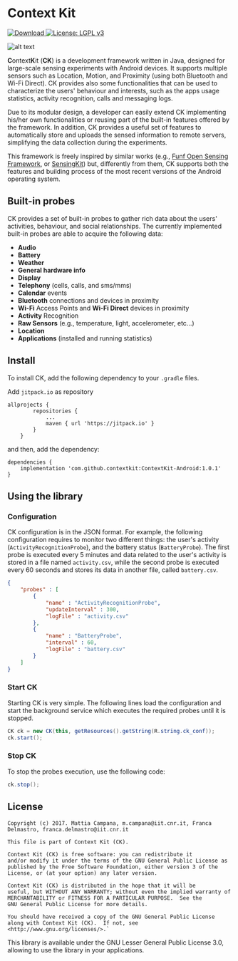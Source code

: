 # Context Kit

[ ![Download](https://api.bintray.com/packages/matbell/ASK/ASK/images/download.svg) ](https://bintray.com/matbell/ASK/ASK/_latestVersion)
[![License: LGPL v3](https://img.shields.io/badge/License-LGPL%20v3-blue.svg)](https://www.gnu.org/licenses/lgpl-3.0)

![alt text](https://user-images.githubusercontent.com/1859476/34232195-14e95404-e594-11e7-8cc8-6361b50433d5.png)

**C**ontext**K**it (**CK**) is a development framework
written in Java, designed for large-scale sensing experiments with
Android devices.
It supports multiple sensors such as Location, Motion, and Proximity
(using both Bluetooth and Wi-Fi Direct).
CK provides also some functionalities that can be used to characterize
the users' behaviour and interests, such as the apps usage statistics,
activity recognition, calls and messaging logs.

Due to its modular design, a developer can easily extend CK
implementing his/her own functionalities or reusing part of the
built-in features offered by the framework.
In addition, CK provides a useful set of features to automatically
store and uploads the sensed information to remote servers, simplifying
the data collection during the experiments.

This framework is freely inspired by similar works (e.g.,
[Funf Open Sensing Framework](http://funf.org), or
[SensingKit](https://sensingkit.org)) but, differently from
them, CK supports both the features and building process of the most
recent versions of the Android operating system.

## Built-in probes

CK provides a set of built-in probes to gather rich data about the
users' activities, behaviour, and social relationships. The currently
implemented built-in probes are able to acquire the following
data:

   * **Audio**
   * **Battery**
   * **Weather**
   * **General hardware info**
   * **Display**
   * **Telephony** (cells, calls, and sms/mms)
   * **Calendar** events
   * **Bluetooth** connections and devices in proximity
   * **Wi-Fi** Access Points and **Wi-Fi Direct** devices in proximity
   * **Activity** Recognition
   * **Raw Sensors** (e.g., temperature, light, accelerometer, etc...)
   * **Location**
   * **Applications** (installed and running statistics)

## Install

To install CK, add the following dependency to your `.gradle` files.

Add `jitpack.io` as repository
```
allprojects {
		repositories {
			...
			maven { url 'https://jitpack.io' }
		}
	}
 ```
 
and then, add the dependency:
```
dependencies {
    implementation 'com.github.contextkit:ContextKit-Android:1.0.1'
}
```

## Using the library

### Configuration

CK configuration is in the JSON format. For example, the following
configuration requires to monitor two different things: the user's
activity (`ActivityRecognitionProbe`), and the battery status
(`BatteryProbe`). The first probe is executed every 5 minutes and data
related to the user's activity is stored in a file named `activity.csv`,
while the second probe is executed every 60 seconds and stores its data
in another file, called `battery.csv`.

```json
{
    "probes" : [
        {
            "name" : "ActivityRecognitionProbe",
            "updateInterval" : 300,
            "logFile" : "activity.csv"
        },
        {
            "name" : "BatteryProbe",
            "interval" : 60,
            "logFile" : "battery.csv"
        }
    ]
}
```

### Start CK

Starting CK is very simple. The following lines load the configuration
and start the background service which executes the required probes
until it is stopped.

```java
CK ck = new CK(this, getResources().getString(R.string.ck_conf));
ck.start();
```

### Stop CK

To stop the probes execution, use the following code:

```java
ck.stop();
```

## License

```
Copyright (c) 2017. Mattia Campana, m.campana@iit.cnr.it, Franca Delmastro, franca.delmastro@iit.cnr.it

This file is part of Context Kit (CK).

Context Kit (CK) is free software: you can redistribute it
and/or modify it under the terms of the GNU General Public License as
published by the Free Software Foundation, either version 3 of the
License, or (at your option) any later version.

Context Kit (CK) is distributed in the hope that it will be
useful, but WITHOUT ANY WARRANTY; without even the implied warranty of
MERCHANTABILITY or FITNESS FOR A PARTICULAR PURPOSE.  See the
GNU General Public License for more details.

You should have received a copy of the GNU General Public License
along with Context Kit (CK).  If not, see
<http://www.gnu.org/licenses/>.`
```

This library is available under the GNU Lesser General Public License 3.0, allowing to use the library in your applications.
